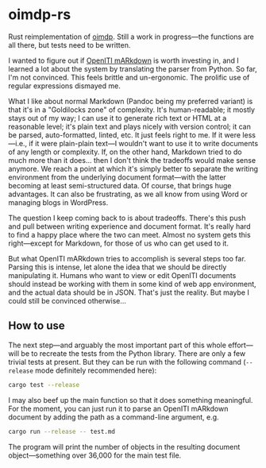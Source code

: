 # oimdp-rs

Rust reimplementation of [oimdp](https://github.com/OpenITI/oimdp). Still a work in progress—the functions are all there, but tests need to be written.

I wanted to figure out if [OpenITI mARkdown](https://alraqmiyyat.github.io/mARkdown/) is worth investing in, and I learned a lot about the system by translating the parser from Python. So far, I'm not convinced. This feels brittle and un-ergonomic. The prolific use of regular expressions dismayed me.

What I like about normal Markdown (Pandoc being my preferred variant) is that it's in a "Goldilocks zone" of complexity. It's human-readable; it mostly stays out of my way; I can use it to generate rich text or HTML at a reasonable level; it's plain text and plays nicely with version control; it can be parsed, auto-formatted, linted, etc. It just feels right to me. If it were less—i.e., if it were plain-plain text—I wouldn't want to use it to write documents of any length or complexity. If, on the other hand, Markdown tried to do much more than it does… then I don't think the tradeoffs would make sense anymore. We reach a point at which it's simply better to separate the writing environment from the underlying document format—with the latter becoming at least semi-structured data. Of course, that brings huge advantages. It can also be frustrating, as we all know from using Word or managing blogs in WordPress.

The question I keep coming back to is about tradeoffs. There's this push and pull between writing experience and document format. It's really hard to find a happy place where the two can meet. Almost no system gets this right—except for Markdown, for those of us who can get used to it.

But what OpenITI mARkdown tries to accomplish is several steps too far. Parsing this is intense, let alone the idea that we should be directly manipulating it. Humans who want to view or edit OpenITI documents should instead be working with them in some kind of web app environment, and the actual data should be in JSON. That's just the reality. But maybe I could still be convinced otherwise…

## How to use

The next step—and arguably the most important part of this whole effort—will be to recreate the tests from the Python library. There are only a few trivial tests at present. But they can be run with the following command (`--release` mode definitely recommended here):

```sh
cargo test --release
```

I may also beef up the main function so that it does something meaningful. For the moment, you can just run it to parse an OpenITI mARkdown document by adding the path as a command-line argument, e.g.

```sh
cargo run --release -- test.md
```

The program will print the number of objects in the resulting document object—something over 36,000 for the main test file.
